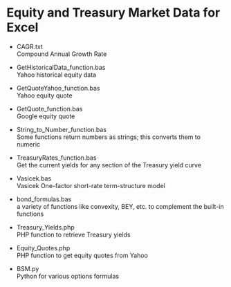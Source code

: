 Equity and Treasury Market Data for Excel
========================================================

* CAGR.txt  
Compound Annual Growth Rate  

* GetHistoricalData_function.bas  
Yahoo historical equity data  

* GetQuoteYahoo_function.bas  
Yahoo equity quote  

* GetQuote_function.bas  
Google equity quote  

* String_to_Number_function.bas  
Some functions return numbers as strings; this converts them to numeric  

* TreasuryRates_function.bas  
Get the current yields for any section of the Treasury yield curve  

* Vasicek.bas  
Vasicek One-factor short-rate term-structure model  

* bond_formulas.bas  
a variety of functions like convexity, BEY, etc. to complement the built-in functions  

* Treasury_Yields.php  
PHP function to retrieve Treasury yields  

* Equity_Quotes.php  
PHP function to get equity quotes from Yahoo  

* BSM.py  
Python for various options formulas